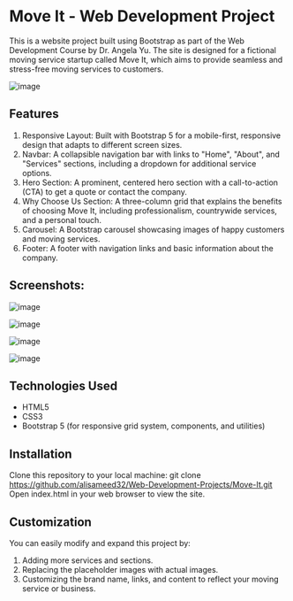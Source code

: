 # Move It - Web Development Project

This is a website project built using Bootstrap as part of the Web Development Course by Dr. Angela Yu. The site is designed for a fictional moving service startup called Move It, which aims to provide seamless and stress-free moving services to customers.

![image](https://github.com/user-attachments/assets/66912a71-73ef-44b2-a657-57b12257fce2)

## Features

1. Responsive Layout: Built with Bootstrap 5 for a mobile-first, responsive design that adapts to different screen sizes.
2. Navbar: A collapsible navigation bar with links to "Home", "About", and "Services" sections, including a dropdown for additional service options.
3. Hero Section: A prominent, centered hero section with a call-to-action (CTA) to get a quote or contact the company.
4. Why Choose Us Section: A three-column grid that explains the benefits of choosing Move It, including professionalism, countrywide services, and a personal touch.
5. Carousel: A Bootstrap carousel showcasing images of happy customers and moving services.
6. Footer: A footer with navigation links and basic information about the company.

## Screenshots:

![image](https://github.com/user-attachments/assets/66912a71-73ef-44b2-a657-57b12257fce2)

![image](https://github.com/user-attachments/assets/f4e8d7c3-64b1-47ab-b9e0-97e9846a66a2)

![image](https://github.com/user-attachments/assets/b5b04351-cc6f-4219-8512-e9d7afe5bc71)

![image](https://github.com/user-attachments/assets/fa161e1a-b480-488f-ac12-a3395ccfe43d)


## Technologies Used

- HTML5
- CSS3
- Bootstrap 5 (for responsive grid system, components, and utilities)

## Installation

Clone this repository to your local machine: git clone https://github.com/alisameed32/Web-Development-Projects/Move-It.git
Open index.html in your web browser to view the site.

## Customization

You can easily modify and expand this project by:

1. Adding more services and sections.
2. Replacing the placeholder images with actual images.
3. Customizing the brand name, links, and content to reflect your moving service or business.
